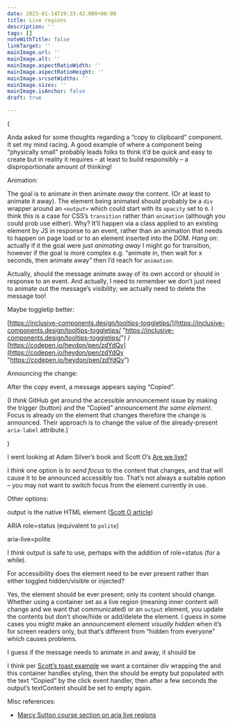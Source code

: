 ```yaml
---
date: 2023-01-14T19:33:42.000+00:00
title: Live regions
description: ''
tags: []
noteWithTitle: false
linkTarget: ''
mainImage.url: ''
mainImage.alt: ''
mainImage.aspectRatioWidth: ''
mainImage.aspectRatioHeight: ''
mainImage.srcsetWidths: ''
mainImage.sizes: ''
mainImage.isAnchor: false
draft: true

---
```

(

Anda asked for some thoughts regarding a “copy to clipboard” component. It set my mind racing. A good example of where a component being “physically small” probably leads folks to think it’d be quick and easy to create but in reality it requires – at least to build responsibly – a disproportionate amount of thinking!

Animation:

The goal is to animate _in_ then animate _away_ the content. (Or at least to animate it away). The element being animated should probably be a `div` wrapper around an `<output>` which could start with its `opacity` set to `0`. I think this is a case for CSS’s `transition` rather than `animation` (although you could prob use either). Why? It’ll happen via a class applied to an existing element by JS in response to an event, rather than an animation that needs to happen on page load or to an element inserted into the DOM. _Hang on_: actually if it the goal were just _animating away_ I might go for transition, however if the goal is more complex e.g. “animate in, then wait for x seconds, then animate away” then I’d reach for `animation`.

Actually, should the message animate away of its own accord or should in response to an event. And actually, I need to remember we don’t just need to animate out the message’s visibility; we actually need to delete the message too!

Maybe toggletip better:

[https://inclusive-components.design/tooltips-toggletips/](https://inclusive-components.design/tooltips-toggletips/ "https://inclusive-components.design/tooltips-toggletips/") /  [https://codepen.io/heydon/pen/zdYdQv](https://codepen.io/heydon/pen/zdYdQv "https://codepen.io/heydon/pen/zdYdQv")

Announcing the change:

After the copy event, a message appears saying “Copied”.

(I _think_ GitHub get around the accessible announcement issue by making the trigger (button) and the “Copied” announcement _the same element_. Focus is already on the element that changes therefore the change is announced. Their approach is to change the value of the already-present `aria-label` attribute.)

)

I went looking at Adam Silver’s book and Scott O’s [Are we live?](https://www.scottohara.me/blog/2022/02/05/are-we-live.html)

I _think_ one option is to _send focus_ to the content that changes, and that will cause it to be announced accessibly too. That’s not always a suitable option – you may not want to switch focus from the element currently in use.

Other options:

output is the native HTML element ([Scott O article](https://www.scottohara.me/blog/2019/07/10/the-output-element.html))

ARIA role=status (equivalent to `polite`)

aria-live=polite

I _think_ output is safe to use, perhaps with the addition of role=status (for a while).

For accessibility does the element need to be ever present rather than either toggled hidden/visible or injected?

Yes, the element should be ever present; only its content should change. Whether using a container set as a live region (meaning inner content will change and we want that communicated) or an `output` element, you update the contents but don’t show/hide or add/delete the element. I guess in some cases you might make an announcement element _visually hidden_ when it’s for screen readers only, but that’s different from “hidden from everyone” which causes problems.

I guess if the message needs to animate in and away, it should be

I think per [Scott’s toast example](https://scottaohara.github.io/tests/html-output/toastput-aria.html) we want a container div wrapping the <output> and this container handles styling, then the <output> should be empty but populated with the text “Copied” by the click event handler, then after a few seconds the output’s textContent should be set to empty again.

Misc references:

* [Marcy Sutton course section on aria live regions](https://frontendmasters.com/courses/javascript-accessibility/announcements-with-aria-live-regions/)